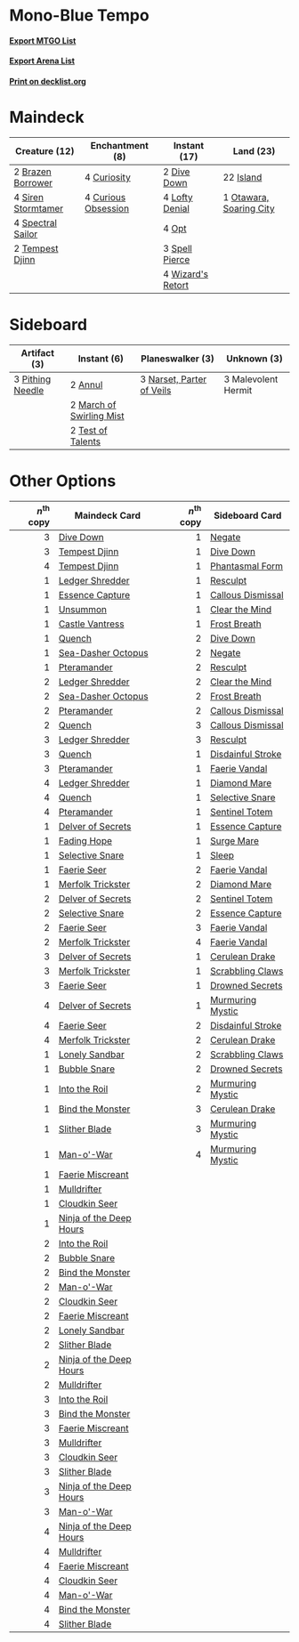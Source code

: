 # Mono-Blue Tempo

#### [Export MTGO List](../collection/Mono-Blue%20Tempo/Mono-Blue%20Tempo.txt)
#### [Export Arena List](../collection/Mono-Blue%20Tempo/Mono-Blue%20Tempo_arena.txt)
#### [Print on decklist.org](http://decklist.org/?deckmain=2%09Brazen%20Borrower%0A4%09Curiosity%0A4%09Curious%20Obsession%0A2%09Dive%20Down%0A22%09Island%0A4%09Lofty%20Denial%0A4%09Opt%0A1%09Otawara,%20Soaring%20City%0A4%09Siren%20Stormtamer%0A4%09Spectral%20Sailor%0A3%09Spell%20Pierce%0A2%09Tempest%20Djinn%0A4%09Wizard's%20Retort&deckside=2%09Annul%0A3%09Malevolent%20Hermit%0A2%09March%20of%20Swirling%20Mist%0A3%09Narset,%20Parter%20of%20Veils%0A3%09Pithing%20Needle%0A2%09Test%20of%20Talents)
# Maindeck

|                                        Creature (12)                                        |                                       Enchantment (8)                                        |                                        Instant (17)                                        |                                            Land (23)                                             |
|---------------------------------------------------------------------------------------------|----------------------------------------------------------------------------------------------|--------------------------------------------------------------------------------------------|--------------------------------------------------------------------------------------------------|
|2 [Brazen Borrower](http://gatherer.wizards.com/Pages/Card/Details.aspx?multiverseid=473001) |4 [Curiosity](http://gatherer.wizards.com/Pages/Card/Details.aspx?multiverseid=45240)         |2 [Dive Down](http://gatherer.wizards.com/Pages/Card/Details.aspx?multiverseid=435205)      |22 [Island](http://gatherer.wizards.com/Pages/Card/Details.aspx?multiverseid=439857)              |
|4 [Siren Stormtamer](http://gatherer.wizards.com/Pages/Card/Details.aspx?multiverseid=435232)|4 [Curious Obsession](http://gatherer.wizards.com/Pages/Card/Details.aspx?multiverseid=439692)|4 [Lofty Denial](http://gatherer.wizards.com/Pages/Card/Details.aspx?multiverseid=485379)   |1 [Otawara, Soaring City](http://gatherer.wizards.com/Pages/Card/Details.aspx?multiverseid=548584)|
|4 [Spectral Sailor](http://gatherer.wizards.com/Pages/Card/Details.aspx?multiverseid=466830) |                                                                                              |4 [Opt](http://gatherer.wizards.com/Pages/Card/Details.aspx?multiverseid=442948)            |                                                                                                  |
|2 [Tempest Djinn](http://gatherer.wizards.com/Pages/Card/Details.aspx?multiverseid=442956)   |                                                                                              |3 [Spell Pierce](http://gatherer.wizards.com/Pages/Card/Details.aspx?multiverseid=425876)   |                                                                                                  |
|                                                                                             |                                                                                              |4 [Wizard's Retort](http://gatherer.wizards.com/Pages/Card/Details.aspx?multiverseid=442963)|                                                                                                  |


# Sideboard

|                                       Artifact (3)                                        |                                            Instant (6)                                            |                                          Planeswalker (3)                                          |    Unknown (3)    |
|-------------------------------------------------------------------------------------------|---------------------------------------------------------------------------------------------------|----------------------------------------------------------------------------------------------------|-------------------|
|3 [Pithing Needle](http://gatherer.wizards.com/Pages/Card/Details.aspx?multiverseid=129526)|2 [Annul](http://gatherer.wizards.com/Pages/Card/Details.aspx?multiverseid=45976)                  |3 [Narset, Parter of Veils](http://gatherer.wizards.com/Pages/Card/Details.aspx?multiverseid=460988)|3 Malevolent Hermit|
|                                                                                           |2 [March of Swirling Mist](http://gatherer.wizards.com/Pages/Card/Details.aspx?multiverseid=548358)|                                                                                                    |                   |
|                                                                                           |2 [Test of Talents](http://gatherer.wizards.com/Pages/Card/Details.aspx?multiverseid=513536)       |                                                                                                    |                   |


# Other Options

|*n*<sup>th</sup> copy|                                          Maindeck Card                                          |*n*<sup>th</sup> copy|                                       Sideboard Card                                       |
|--------------------:|-------------------------------------------------------------------------------------------------|--------------------:|--------------------------------------------------------------------------------------------|
|                    3|[Dive Down](http://gatherer.wizards.com/Pages/Card/Details.aspx?multiverseid=435205)             |                    1|[Negate](http://gatherer.wizards.com/Pages/Card/Details.aspx?multiverseid=423707)           |
|                    3|[Tempest Djinn](http://gatherer.wizards.com/Pages/Card/Details.aspx?multiverseid=442956)         |                    1|[Dive Down](http://gatherer.wizards.com/Pages/Card/Details.aspx?multiverseid=435205)        |
|                    4|[Tempest Djinn](http://gatherer.wizards.com/Pages/Card/Details.aspx?multiverseid=442956)         |                    1|[Phantasmal Form](http://gatherer.wizards.com/Pages/Card/Details.aspx?multiverseid=464010)  |
|                    1|[Ledger Shredder](http://gatherer.wizards.com/Pages/Card/Details.aspx?multiverseid=555247)       |                    1|[Resculpt](http://gatherer.wizards.com/Pages/Card/Details.aspx?multiverseid=513528)         |
|                    1|[Essence Capture](http://gatherer.wizards.com/Pages/Card/Details.aspx?multiverseid=457181)       |                    1|[Callous Dismissal](http://gatherer.wizards.com/Pages/Card/Details.aspx?multiverseid=460971)|
|                    1|[Unsummon](http://gatherer.wizards.com/Pages/Card/Details.aspx?multiverseid=136218)              |                    1|[Clear the Mind](http://gatherer.wizards.com/Pages/Card/Details.aspx?multiverseid=457178)   |
|                    1|[Castle Vantress](http://gatherer.wizards.com/Pages/Card/Details.aspx?multiverseid=473204)       |                    1|[Frost Breath](http://gatherer.wizards.com/Pages/Card/Details.aspx?multiverseid=220284)     |
|                    1|[Quench](http://gatherer.wizards.com/Pages/Card/Details.aspx?multiverseid=457192)                |                    2|[Dive Down](http://gatherer.wizards.com/Pages/Card/Details.aspx?multiverseid=435205)        |
|                    1|[Sea-Dasher Octopus](http://gatherer.wizards.com/Pages/Card/Details.aspx?multiverseid=479586)    |                    2|[Negate](http://gatherer.wizards.com/Pages/Card/Details.aspx?multiverseid=423707)           |
|                    1|[Pteramander](http://gatherer.wizards.com/Pages/Card/Details.aspx?multiverseid=457191)           |                    2|[Resculpt](http://gatherer.wizards.com/Pages/Card/Details.aspx?multiverseid=513528)         |
|                    2|[Ledger Shredder](http://gatherer.wizards.com/Pages/Card/Details.aspx?multiverseid=555247)       |                    2|[Clear the Mind](http://gatherer.wizards.com/Pages/Card/Details.aspx?multiverseid=457178)   |
|                    2|[Sea-Dasher Octopus](http://gatherer.wizards.com/Pages/Card/Details.aspx?multiverseid=479586)    |                    2|[Frost Breath](http://gatherer.wizards.com/Pages/Card/Details.aspx?multiverseid=220284)     |
|                    2|[Pteramander](http://gatherer.wizards.com/Pages/Card/Details.aspx?multiverseid=457191)           |                    2|[Callous Dismissal](http://gatherer.wizards.com/Pages/Card/Details.aspx?multiverseid=460971)|
|                    2|[Quench](http://gatherer.wizards.com/Pages/Card/Details.aspx?multiverseid=457192)                |                    3|[Callous Dismissal](http://gatherer.wizards.com/Pages/Card/Details.aspx?multiverseid=460971)|
|                    3|[Ledger Shredder](http://gatherer.wizards.com/Pages/Card/Details.aspx?multiverseid=555247)       |                    3|[Resculpt](http://gatherer.wizards.com/Pages/Card/Details.aspx?multiverseid=513528)         |
|                    3|[Quench](http://gatherer.wizards.com/Pages/Card/Details.aspx?multiverseid=457192)                |                    1|[Disdainful Stroke](http://gatherer.wizards.com/Pages/Card/Details.aspx?multiverseid=420705)|
|                    3|[Pteramander](http://gatherer.wizards.com/Pages/Card/Details.aspx?multiverseid=457191)           |                    1|[Faerie Vandal](http://gatherer.wizards.com/Pages/Card/Details.aspx?multiverseid=473007)    |
|                    4|[Ledger Shredder](http://gatherer.wizards.com/Pages/Card/Details.aspx?multiverseid=555247)       |                    1|[Diamond Mare](http://gatherer.wizards.com/Pages/Card/Details.aspx?multiverseid=447368)     |
|                    4|[Quench](http://gatherer.wizards.com/Pages/Card/Details.aspx?multiverseid=457192)                |                    1|[Selective Snare](http://gatherer.wizards.com/Pages/Card/Details.aspx?multiverseid=452803)  |
|                    4|[Pteramander](http://gatherer.wizards.com/Pages/Card/Details.aspx?multiverseid=457191)           |                    1|[Sentinel Totem](http://gatherer.wizards.com/Pages/Card/Details.aspx?multiverseid=435404)   |
|                    1|[Delver of Secrets](http://gatherer.wizards.com/Pages/Card/Details.aspx?multiverseid=226749)     |                    1|[Essence Capture](http://gatherer.wizards.com/Pages/Card/Details.aspx?multiverseid=457181)  |
|                    1|[Fading Hope](http://gatherer.wizards.com/Pages/Card/Details.aspx?multiverseid=534812)           |                    1|[Surge Mare](http://gatherer.wizards.com/Pages/Card/Details.aspx?multiverseid=447213)       |
|                    1|[Selective Snare](http://gatherer.wizards.com/Pages/Card/Details.aspx?multiverseid=452803)       |                    1|[Sleep](http://gatherer.wizards.com/Pages/Card/Details.aspx?multiverseid=405385)            |
|                    1|[Faerie Seer](http://gatherer.wizards.com/Pages/Card/Details.aspx?multiverseid=464000)           |                    2|[Faerie Vandal](http://gatherer.wizards.com/Pages/Card/Details.aspx?multiverseid=473007)    |
|                    1|[Merfolk Trickster](http://gatherer.wizards.com/Pages/Card/Details.aspx?multiverseid=442944)     |                    2|[Diamond Mare](http://gatherer.wizards.com/Pages/Card/Details.aspx?multiverseid=447368)     |
|                    2|[Delver of Secrets](http://gatherer.wizards.com/Pages/Card/Details.aspx?multiverseid=226749)     |                    2|[Sentinel Totem](http://gatherer.wizards.com/Pages/Card/Details.aspx?multiverseid=435404)   |
|                    2|[Selective Snare](http://gatherer.wizards.com/Pages/Card/Details.aspx?multiverseid=452803)       |                    2|[Essence Capture](http://gatherer.wizards.com/Pages/Card/Details.aspx?multiverseid=457181)  |
|                    2|[Faerie Seer](http://gatherer.wizards.com/Pages/Card/Details.aspx?multiverseid=464000)           |                    3|[Faerie Vandal](http://gatherer.wizards.com/Pages/Card/Details.aspx?multiverseid=473007)    |
|                    2|[Merfolk Trickster](http://gatherer.wizards.com/Pages/Card/Details.aspx?multiverseid=442944)     |                    4|[Faerie Vandal](http://gatherer.wizards.com/Pages/Card/Details.aspx?multiverseid=473007)    |
|                    3|[Delver of Secrets](http://gatherer.wizards.com/Pages/Card/Details.aspx?multiverseid=226749)     |                    1|[Cerulean Drake](http://gatherer.wizards.com/Pages/Card/Details.aspx?multiverseid=466807)   |
|                    3|[Merfolk Trickster](http://gatherer.wizards.com/Pages/Card/Details.aspx?multiverseid=442944)     |                    1|[Scrabbling Claws](http://gatherer.wizards.com/Pages/Card/Details.aspx?multiverseid=451173) |
|                    3|[Faerie Seer](http://gatherer.wizards.com/Pages/Card/Details.aspx?multiverseid=464000)           |                    1|[Drowned Secrets](http://gatherer.wizards.com/Pages/Card/Details.aspx?multiverseid=452789)  |
|                    4|[Delver of Secrets](http://gatherer.wizards.com/Pages/Card/Details.aspx?multiverseid=226749)     |                    1|[Murmuring Mystic](http://gatherer.wizards.com/Pages/Card/Details.aspx?multiverseid=452795) |
|                    4|[Faerie Seer](http://gatherer.wizards.com/Pages/Card/Details.aspx?multiverseid=464000)           |                    2|[Disdainful Stroke](http://gatherer.wizards.com/Pages/Card/Details.aspx?multiverseid=420705)|
|                    4|[Merfolk Trickster](http://gatherer.wizards.com/Pages/Card/Details.aspx?multiverseid=442944)     |                    2|[Cerulean Drake](http://gatherer.wizards.com/Pages/Card/Details.aspx?multiverseid=466807)   |
|                    1|[Lonely Sandbar](http://gatherer.wizards.com/Pages/Card/Details.aspx?multiverseid=376401)        |                    2|[Scrabbling Claws](http://gatherer.wizards.com/Pages/Card/Details.aspx?multiverseid=451173) |
|                    1|[Bubble Snare](http://gatherer.wizards.com/Pages/Card/Details.aspx?multiverseid=491675)          |                    2|[Drowned Secrets](http://gatherer.wizards.com/Pages/Card/Details.aspx?multiverseid=452789)  |
|                    1|[Into the Roil](http://gatherer.wizards.com/Pages/Card/Details.aspx?multiverseid=389560)         |                    2|[Murmuring Mystic](http://gatherer.wizards.com/Pages/Card/Details.aspx?multiverseid=452795) |
|                    1|[Bind the Monster](http://gatherer.wizards.com/Pages/Card/Details.aspx?multiverseid=503655)      |                    3|[Cerulean Drake](http://gatherer.wizards.com/Pages/Card/Details.aspx?multiverseid=466807)   |
|                    1|[Slither Blade](http://gatherer.wizards.com/Pages/Card/Details.aspx?multiverseid=426773)         |                    3|[Murmuring Mystic](http://gatherer.wizards.com/Pages/Card/Details.aspx?multiverseid=452795) |
|                    1|[Man-o'-War](http://gatherer.wizards.com/Pages/Card/Details.aspx?multiverseid=442053)            |                    4|[Murmuring Mystic](http://gatherer.wizards.com/Pages/Card/Details.aspx?multiverseid=452795) |
|                    1|[Faerie Miscreant](http://gatherer.wizards.com/Pages/Card/Details.aspx?multiverseid=398459)      |                     |                                                                                            |
|                    1|[Mulldrifter](http://gatherer.wizards.com/Pages/Card/Details.aspx?multiverseid=389605)           |                     |                                                                                            |
|                    1|[Cloudkin Seer](http://gatherer.wizards.com/Pages/Card/Details.aspx?multiverseid=466808)         |                     |                                                                                            |
|                    1|[Ninja of the Deep Hours](http://gatherer.wizards.com/Pages/Card/Details.aspx?multiverseid=74587)|                     |                                                                                            |
|                    2|[Into the Roil](http://gatherer.wizards.com/Pages/Card/Details.aspx?multiverseid=389560)         |                     |                                                                                            |
|                    2|[Bubble Snare](http://gatherer.wizards.com/Pages/Card/Details.aspx?multiverseid=491675)          |                     |                                                                                            |
|                    2|[Bind the Monster](http://gatherer.wizards.com/Pages/Card/Details.aspx?multiverseid=503655)      |                     |                                                                                            |
|                    2|[Man-o'-War](http://gatherer.wizards.com/Pages/Card/Details.aspx?multiverseid=442053)            |                     |                                                                                            |
|                    2|[Cloudkin Seer](http://gatherer.wizards.com/Pages/Card/Details.aspx?multiverseid=466808)         |                     |                                                                                            |
|                    2|[Faerie Miscreant](http://gatherer.wizards.com/Pages/Card/Details.aspx?multiverseid=398459)      |                     |                                                                                            |
|                    2|[Lonely Sandbar](http://gatherer.wizards.com/Pages/Card/Details.aspx?multiverseid=376401)        |                     |                                                                                            |
|                    2|[Slither Blade](http://gatherer.wizards.com/Pages/Card/Details.aspx?multiverseid=426773)         |                     |                                                                                            |
|                    2|[Ninja of the Deep Hours](http://gatherer.wizards.com/Pages/Card/Details.aspx?multiverseid=74587)|                     |                                                                                            |
|                    2|[Mulldrifter](http://gatherer.wizards.com/Pages/Card/Details.aspx?multiverseid=389605)           |                     |                                                                                            |
|                    3|[Into the Roil](http://gatherer.wizards.com/Pages/Card/Details.aspx?multiverseid=389560)         |                     |                                                                                            |
|                    3|[Bind the Monster](http://gatherer.wizards.com/Pages/Card/Details.aspx?multiverseid=503655)      |                     |                                                                                            |
|                    3|[Faerie Miscreant](http://gatherer.wizards.com/Pages/Card/Details.aspx?multiverseid=398459)      |                     |                                                                                            |
|                    3|[Mulldrifter](http://gatherer.wizards.com/Pages/Card/Details.aspx?multiverseid=389605)           |                     |                                                                                            |
|                    3|[Cloudkin Seer](http://gatherer.wizards.com/Pages/Card/Details.aspx?multiverseid=466808)         |                     |                                                                                            |
|                    3|[Slither Blade](http://gatherer.wizards.com/Pages/Card/Details.aspx?multiverseid=426773)         |                     |                                                                                            |
|                    3|[Ninja of the Deep Hours](http://gatherer.wizards.com/Pages/Card/Details.aspx?multiverseid=74587)|                     |                                                                                            |
|                    3|[Man-o'-War](http://gatherer.wizards.com/Pages/Card/Details.aspx?multiverseid=442053)            |                     |                                                                                            |
|                    4|[Ninja of the Deep Hours](http://gatherer.wizards.com/Pages/Card/Details.aspx?multiverseid=74587)|                     |                                                                                            |
|                    4|[Mulldrifter](http://gatherer.wizards.com/Pages/Card/Details.aspx?multiverseid=389605)           |                     |                                                                                            |
|                    4|[Faerie Miscreant](http://gatherer.wizards.com/Pages/Card/Details.aspx?multiverseid=398459)      |                     |                                                                                            |
|                    4|[Cloudkin Seer](http://gatherer.wizards.com/Pages/Card/Details.aspx?multiverseid=466808)         |                     |                                                                                            |
|                    4|[Man-o'-War](http://gatherer.wizards.com/Pages/Card/Details.aspx?multiverseid=442053)            |                     |                                                                                            |
|                    4|[Bind the Monster](http://gatherer.wizards.com/Pages/Card/Details.aspx?multiverseid=503655)      |                     |                                                                                            |
|                    4|[Slither Blade](http://gatherer.wizards.com/Pages/Card/Details.aspx?multiverseid=426773)         |                     |                                                                                            |

